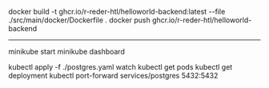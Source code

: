 docker build -t ghcr.io/r-reder-htl/helloworld-backend:latest --file ./src/main/docker/Dockerfile .
docker push ghcr.io/r-reder-htl/helloworld-backend


---
minikube start
minikube dashboard

kubectl apply -f ./postgres.yaml
watch kubectl get pods
kubectl get deployment
kubectl port-forward services/postgres 5432:5432

